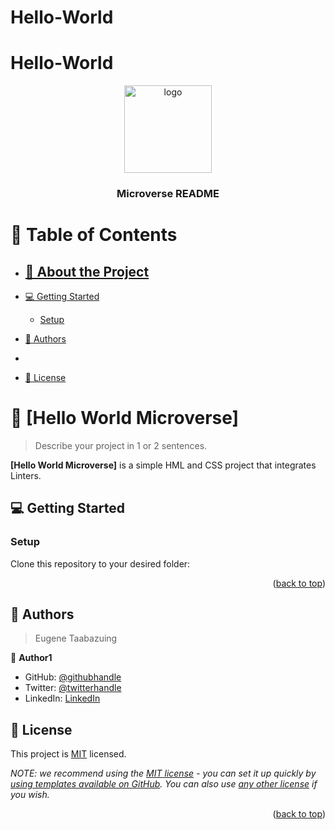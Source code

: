 # Hello-World
# Hello-World
<a name="readme-top"></a>

<!--
HOW TO USE:
This is an example of how you may give instructions on setting up your project locally.

Modify this file to match your project and remove sections that don't apply.

REQUIRED SECTIONS:
- Table of Contents
- About the Project
  - Built With
  - Live Demo
- Getting Started
- Authors
- Future Features
- Contributing
- Show your support
- Acknowledgements
- License

OPTIONAL SECTIONS:
- FAQ

After you're finished please remove all the comments and instructions!
-->

<div align="center">
  <!-- You are encouraged to replace this logo with your own! Otherwise you can also remove it. -->
  <img src="murple_logo.png" alt="logo" width="140"  height="auto" />
  <br/>

  <h3><b>Microverse README </b></h3>

</div>

<!-- TABLE OF CONTENTS -->

# 📗 Table of Contents

- [📖 About the Project](#about-project)
  - 
- [💻 Getting Started](#getting-started)
  - [Setup](#setup)
  
- [👥 Authors](#authors)
-
- [📝 License](#license)

<!-- PROJECT DESCRIPTION -->

# 📖 [Hello World Microverse] <a name="about-project"></a>

> Describe your project in 1 or 2 sentences.

**[Hello World Microverse]** is a simple HML and CSS project that integrates Linters.





<!-- GETTING STARTED -->

## 💻 Getting Started <a name="getting-started"></a>

### Setup

Clone this repository to your desired folder:

<!--
Example commands:

```sh
  cd my-folder
  git clone https://github.com/YugynDprodigy10/Hello-World.git
```
--->

<!--
Example:

```sh

```
 -->

<p align="right">(<a href="#readme-top">back to top</a>)</p>

<!-- AUTHORS -->

## 👥 Authors <a name="authors"></a>

> Eugene Taabazuing

👤 **Author1**

- GitHub: [@githubhandle](https://github.com/githubhandle)
- Twitter: [@twitterhandle](https://twitter.com/twitterhandle)
- LinkedIn: [LinkedIn](https://linkedin.com/in/linkedinhandle)



<!-- LICENSE -->

## 📝 License <a name="license"></a>

This project is [MIT](./LICENSE) licensed.

_NOTE: we recommend using the [MIT license](https://choosealicense.com/licenses/mit/) - you can set it up quickly by [using templates available on GitHub](https://docs.github.com/en/communities/setting-up-your-project-for-healthy-contributions/adding-a-license-to-a-repository). You can also use [any other license](https://choosealicense.com/licenses/) if you wish._

<p align="right">(<a href="#readme-top">back to top</a>)</p>
